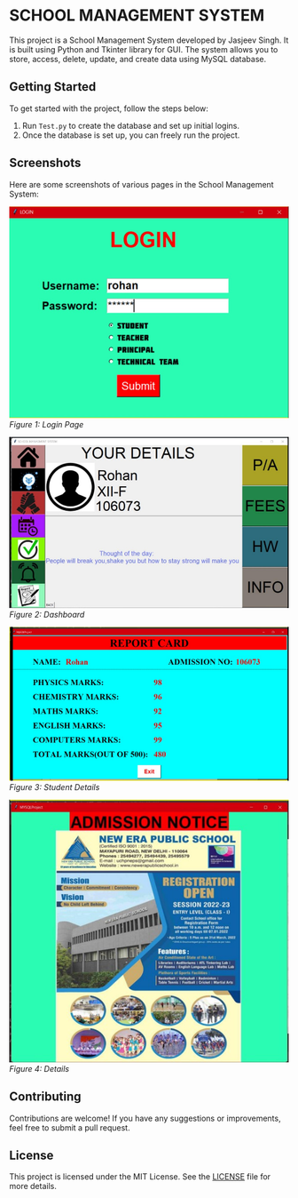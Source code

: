 # SCHOOL MANAGEMENT SYSTEM

This project is a School Management System developed by Jasjeev Singh. It is built using Python and Tkinter library for GUI. The system allows you to store, access, delete, update, and create data using MySQL database.

## Getting Started

To get started with the project, follow the steps below:

1. Run `Test.py` to create the database and set up initial logins.
2. Once the database is set up, you can freely run the project.

## Screenshots

Here are some screenshots of various pages in the School Management System:

![Login Page](Photos/login.jpg)
*Figure 1: Login Page*

![Dashboard](Photos/dashboard.jpg)
*Figure 2: Dashboard*

![Student Details](Photos/student.jpg)
*Figure 3: Student Details*

![Details](Photos/details.jpg)
*Figure 4: Details*

## Contributing

Contributions are welcome! If you have any suggestions or improvements, feel free to submit a pull request.

## License

This project is licensed under the MIT License. See the [LICENSE](LICENSE) file for more details.